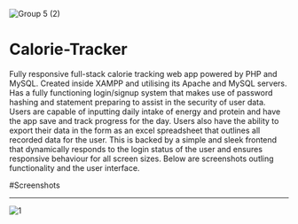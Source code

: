 ![Group 5 (2)](https://github.com/TheSonOfBat/Calorie-Tracker/assets/62327154/d55f1c0f-2d87-4d55-8da0-4f745337c618)
# Calorie-Tracker
Fully responsive full-stack calorie tracking web app powered by PHP and MySQL. Created inside XAMPP and utilising its Apache and MySQL servers. Has a fully functioning login/signup system that makes use of password hashing and statement preparing to assist in the security of user data. Users are capable of inputting daily intake of energy and protein and have the app save and track progress for the day. Users also have the ability to export their data in the form as an excel spreadsheet that outlines all recorded data for the user. This is backed by a simple and sleek frontend that dynamically responds to the login status of the user and ensures responsive behaviour for all screen sizes. Below are screenshots outling functionality and the user interface.

#Screenshots
****
![1](https://github.com/TheSonOfBat/Calorie-Tracker/assets/62327154/371a9f6f-b44d-4050-a2b7-608717823ed8)
